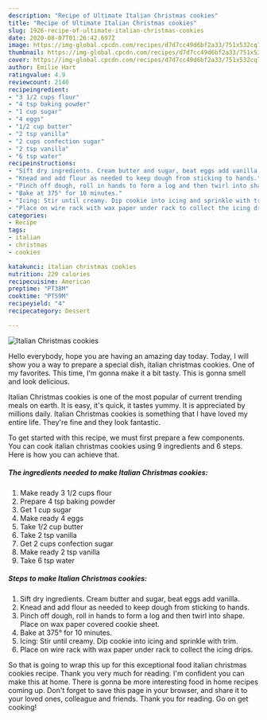 ```yaml
---
description: "Recipe of Ultimate Italian Christmas cookies"
title: "Recipe of Ultimate Italian Christmas cookies"
slug: 1926-recipe-of-ultimate-italian-christmas-cookies
date: 2020-08-07T01:26:42.697Z
image: https://img-global.cpcdn.com/recipes/d7d7cc49d6bf2a33/751x532cq70/italian-christmas-cookies-recipe-main-photo.jpg
thumbnail: https://img-global.cpcdn.com/recipes/d7d7cc49d6bf2a33/751x532cq70/italian-christmas-cookies-recipe-main-photo.jpg
cover: https://img-global.cpcdn.com/recipes/d7d7cc49d6bf2a33/751x532cq70/italian-christmas-cookies-recipe-main-photo.jpg
author: Emilie Hart
ratingvalue: 4.9
reviewcount: 2140
recipeingredient:
- "3 1/2 cups flour"
- "4 tsp baking powder"
- "1 cup sugar"
- "4 eggs"
- "1/2 cup butter"
- "2 tsp vanilla"
- "2 cups confection sugar"
- "2 tsp vanilla"
- "6 tsp water"
recipeinstructions:
- "Sift dry ingredients. Cream butter and sugar, beat eggs add vanilla."
- "Knead and add flour as needed to keep dough from sticking to hands."
- "Pinch off dough, roll in hands to form a log and then twirl into shape. Place on wax paper covered cookie sheet."
- "Bake at 375° for 10 minutes."
- "Icing: Stir until creamy. Dip cookie into icing and sprinkle with trim."
- "Place on wire rack with wax paper under rack to collect the icing drips."
categories:
- Recipe
tags:
- italian
- christmas
- cookies

katakunci: italian christmas cookies 
nutrition: 229 calories
recipecuisine: American
preptime: "PT38M"
cooktime: "PT59M"
recipeyield: "4"
recipecategory: Dessert

---
```



![Italian Christmas cookies](https://img-global.cpcdn.com/recipes/d7d7cc49d6bf2a33/751x532cq70/italian-christmas-cookies-recipe-main-photo.jpg)

Hello everybody, hope you are having an amazing day today. Today, I will show you a way to prepare a special dish, italian christmas cookies. One of my favorites. This time, I'm gonna make it a bit tasty. This is gonna smell and look delicious.



Italian Christmas cookies is one of the most popular of current trending meals on earth. It is easy, it's quick, it tastes yummy. It is appreciated by millions daily. Italian Christmas cookies is something that I have loved my entire life. They're fine and they look fantastic.


To get started with this recipe, we must first prepare a few components. You can cook italian christmas cookies using 9 ingredients and 6 steps. Here is how you can achieve that.

<!--inarticleads1-->

##### The ingredients needed to make Italian Christmas cookies:

1. Make ready 3 1/2 cups flour
1. Prepare 4 tsp baking powder
1. Get 1 cup sugar
1. Make ready 4 eggs
1. Take 1/2 cup butter
1. Take 2 tsp vanilla
1. Get 2 cups confection sugar
1. Make ready 2 tsp vanilla
1. Take 6 tsp water




<!--inarticleads2-->

##### Steps to make Italian Christmas cookies:

1. Sift dry ingredients. Cream butter and sugar, beat eggs add vanilla.
1. Knead and add flour as needed to keep dough from sticking to hands.
1. Pinch off dough, roll in hands to form a log and then twirl into shape. Place on wax paper covered cookie sheet.
1. Bake at 375° for 10 minutes.
1. Icing: Stir until creamy. Dip cookie into icing and sprinkle with trim.
1. Place on wire rack with wax paper under rack to collect the icing drips.




So that is going to wrap this up for this exceptional food italian christmas cookies recipe. Thank you very much for reading. I'm confident you can make this at home. There is gonna be more interesting food in home recipes coming up. Don't forget to save this page in your browser, and share it to your loved ones, colleague and friends. Thank you for reading. Go on get cooking!
